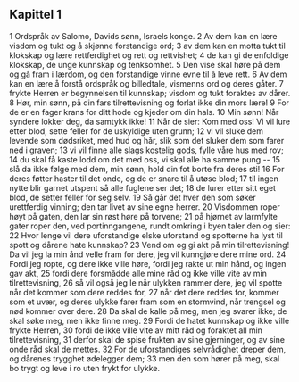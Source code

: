 ## Kapittel 1

1 Ordspråk av Salomo, Davids sønn, Israels konge. 
2 Av dem kan en lære visdom og tukt og å skjønne forstandige ord; 
3 av dem kan en motta tukt til klokskap og lære rettferdighet og rett og rettvishet; 
4 de kan gi de enfoldige klokskap, de unge kunnskap og tenksomhet. 
5 Den vise skal høre på dem og gå fram i lærdom, og den forstandige vinne evne til å leve rett. 
6 Av dem kan en lære å forstå ordspråk og billedtale, vismenns ord og deres gåter. 
7 frykte Herren er begynnelsen til kunnskap; visdom og tukt foraktes av dårer. 
8 Hør, min sønn, på din fars tilrettevisning og forlat ikke din mors lære! 
9 For de er en fager krans for ditt hode og kjeder om din hals. 
10 Min sønn! Når syndere lokker deg, da samtykk ikke! 
11 Når de sier: Kom med oss! Vi vil lure etter blod, sette feller for de uskyldige uten grunn; 
12 vi vil sluke dem levende som dødsriket, med hud og hår, slik som det sluker dem som farer ned i graven; 
13 vi vil finne alle slags kostelig gods, fylle våre hus med rov; 
14 du skal få kaste lodd om det med oss, vi skal alle ha samme pung -- 
15 slå da ikke følge med dem, min sønn, hold din fot borte fra deres sti! 
16 For deres føtter haster til det onde, og de er snare til å utøse blod; 
17 til ingen nytte blir garnet utspent så alle fuglene ser det; 
18 de lurer etter sitt eget blod, de setter feller for seg selv. 
19 Så går det hver den som søker urettferdig vinning; den tar livet av sine egne herrer. 
20 Visdommen roper høyt på gaten, den lar sin røst høre på torvene; 
21 på hjørnet av larmfylte gater roper den, ved portinngangene, rundt omkring i byen taler den og sier: 
22 Hvor lenge vil dere uforstandige elske uforstand og spotterne ha lyst til spott og dårene hate kunnskap? 
23 Vend om og gi akt på min tilrettevisning! Da vil jeg la min ånd velle fram for dere, jeg vil kunngjøre dere mine ord. 
24 Fordi jeg ropte, og dere ikke ville høre, fordi jeg rakte ut min hånd, og ingen gav akt, 
25 fordi dere forsmådde alle mine råd og ikke ville vite av min tilrettevisning, 
26 så vil også jeg le når ulykken rammer dere, jeg vil spotte når det kommer som dere reddes for, 
27 når det dere reddes for, kommer som et uvær, og deres ulykke farer fram som en stormvind, når trengsel og nød kommer over dere. 
28 Da skal de kalle på meg, men jeg svarer ikke; de skal søke meg, men ikke finne meg. 
29 Fordi de hatet kunnskap og ikke ville frykte Herren, 
30 fordi de ikke ville vite av mitt råd og foraktet all min tilrettevisning, 
31 derfor skal de spise frukten av sine gjerninger, og av sine onde råd skal de mettes. 
32 For de uforstandiges selvrådighet dreper dem, og dårenes trygghet ødelegger dem; 
33 men den som hører på meg, skal bo trygt og leve i ro uten frykt for ulykke.
